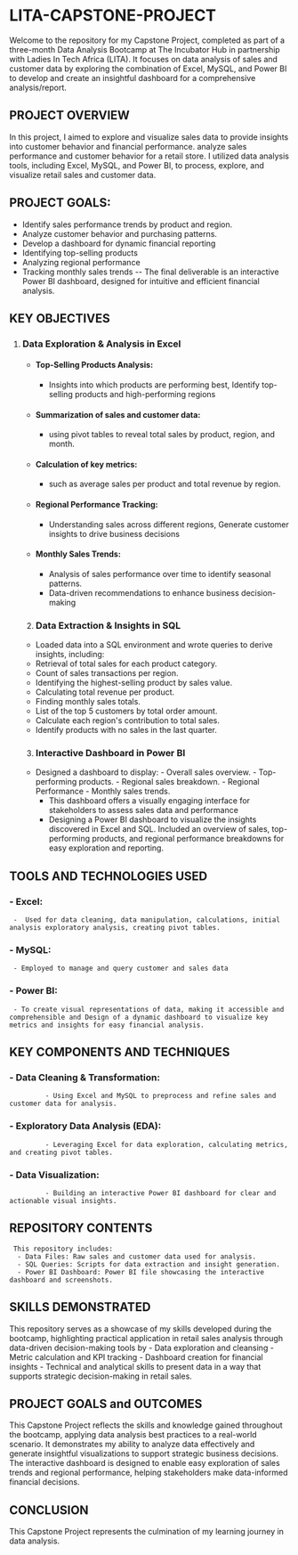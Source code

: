 # LITA-CAPSTONE-PROJECT
Welcome to the repository for my Capstone Project, completed as part of a three-month Data Analysis Bootcamp at The Incubator Hub in partnership with Ladies In Tech Africa (LITA). It focuses on data analysis of sales and customer data by exploring the combination of Excel, MySQL, and Power BI to develop and create an insightful dashboard for a comprehensive analysis/report.




## PROJECT OVERVIEW
In this project, I aimed to explore and visualize sales data to provide insights into customer behavior and financial performance. analyze sales performance and customer behavior for a retail store. I utilized data analysis tools, including Excel, MySQL, and Power BI, to process, explore, and visualize retail sales and customer data.

## PROJECT GOALS:
- Identify sales performance trends by product and region.
- Analyze customer behavior and purchasing patterns.
- Develop a dashboard for dynamic financial reporting
- Identifying top-selling products
- Analyzing regional performance
- Tracking monthly sales trends
-- The final deliverable is an interactive Power BI dashboard, designed for intuitive and efficient financial analysis.


## KEY OBJECTIVES
 1. ### Data Exploration & Analysis in Excel
    - #### Top-Selling Products Analysis:
        - Insights into which products are performing best, Identify top-selling products and high-performing regions
    - #### Summarization of sales and customer data:
        - using pivot tables to reveal total sales by product, region, and month.
    - #### Calculation of key metrics:
        - such as average sales per product and total revenue by region. 
    - #### Regional Performance Tracking:
        - Understanding sales across different regions, Generate customer insights to drive business decisions
    - #### Monthly Sales Trends:
        - Analysis of sales performance over time to identify seasonal patterns.
        - Data-driven recommendations to enhance business decision-making
      
    2. ### Data Extraction & Insights in SQL
      -  Loaded data into a SQL environment and wrote queries to derive insights, including:
      -  Retrieval of total sales for each product category.
      -  Count of sales transactions per region.
      -  Identifying the highest-selling product by sales value.
      -  Calculating total revenue per product.
      -  Finding monthly sales totals.
      -  List of the top 5 customers by total order amount.
      -  Calculate each region's contribution to total sales.
      -  Identify products with no sales in the last quarter.

     3. ### Interactive Dashboard in Power BI
      -	Designed a dashboard to display:
              - Overall sales overview.
              - Top-performing products.
              -	Regional sales breakdown.
              -	Regional Performance
              -	Monthly sales trends.
        - This dashboard offers a visually engaging interface for stakeholders to assess sales data and performance
        - Designing a Power BI dashboard to visualize the insights discovered in Excel and SQL.
        	Included an overview of sales, top-performing products, and regional performance breakdowns for easy exploration and reporting.

## TOOLS AND TECHNOLOGIES USED
###  - Excel: 
     -  Used for data cleaning, data manipulation, calculations, initial analysis exploratory analysis, creating pivot tables.
###  - MySQL: 
     - Employed to manage and query customer and sales data
###  -	Power BI: 
     - To create visual representations of data, making it accessible and comprehensible and Design of a dynamic dashboard to visualize key metrics and insights for easy financial analysis.

## KEY COMPONENTS AND TECHNIQUES
  ### - Data Cleaning & Transformation: 
             - Using Excel and MySQL to preprocess and refine sales and customer data for analysis.
  ### - Exploratory Data Analysis (EDA): 
             - Leveraging Excel for data exploration, calculating metrics, and creating pivot tables.
  ### - Data Visualization: 
             - Building an interactive Power BI dashboard for clear and actionable visual insights.

## REPOSITORY CONTENTS
     This repository includes:
      - Data Files: Raw sales and customer data used for analysis.  
      - SQL Queries: Scripts for data extraction and insight generation.
      - Power BI Dashboard: Power BI file showcasing the interactive dashboard and screenshots.
      
## SKILLS DEMONSTRATED
This repository serves as a showcase of my skills developed during the bootcamp, highlighting practical application in retail sales analysis through data-driven decision-making tools by 
      -	Data exploration and cleansing
      -	Metric calculation and KPI tracking
      -	Dashboard creation for financial insights
      -	Technical and analytical skills to present data in a way that supports strategic decision-making in retail sales.

## PROJECT GOALS and OUTCOMES
This Capstone Project reflects the skills and knowledge gained throughout the bootcamp, applying data analysis best practices to a real-world scenario. It demonstrates my  ability to analyze data effectively and generate insightful visualizations to support strategic business decisions. The interactive dashboard is designed to enable easy exploration of sales trends and regional performance, helping stakeholders make data-informed financial decisions.
    
## CONCLUSION
This Capstone Project represents the culmination of my learning journey in data analysis. 

